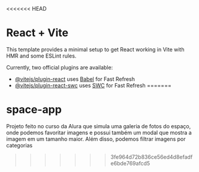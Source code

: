 <<<<<<< HEAD
# React + Vite

This template provides a minimal setup to get React working in Vite with HMR and some ESLint rules.

Currently, two official plugins are available:

- [@vitejs/plugin-react](https://github.com/vitejs/vite-plugin-react/blob/main/packages/plugin-react/README.md) uses [Babel](https://babeljs.io/) for Fast Refresh
- [@vitejs/plugin-react-swc](https://github.com/vitejs/vite-plugin-react-swc) uses [SWC](https://swc.rs/) for Fast Refresh
=======
# space-app
Projeto feito no curso da Alura que simula uma galeria de fotos do espaço, onde podemos favoritar imagens e possui também um modal que mostra a imagem em um tamanho maior. Além disso, podemos filtrar imagens por categorias
>>>>>>> 3fe964d72b836ce56ed4d8efadfe6bde769afcd5
